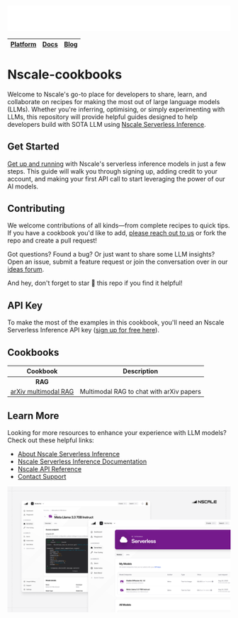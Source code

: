 <picture>
  <source media="(prefers-color-scheme: dark)" srcset="./images/nscale-white-logo.png">
  <source media="(prefers-color-scheme: light)" srcset="./images/nscale-black-logo.png">
  <img alt="nscale-logo" src="./images/nscale-white-logo.png">
</picture>

<div align="center">

| [Platform](https://console.nscale.com/auth/signup) | [Docs](https://docs.nscale.com/docs/getting-started/overview) | [Blog](https://www.nscale.com/blog) |
|:----------:|:-------------:|:-----------:|

</div>

# Nscale-cookbooks

Welcome to Nscale's go-to place for developers to share, learn, and collaborate on recipes for making the most out of large language models (LLMs). Whether you're inferring, optimising, or simply experimenting with LLMs, this repository will provide helpful guides designed to help developers build with SOTA LLM using [Nscale Serverless Inference](https://console.nscale.com/auth/signup).

## Get Started

[Get up and running](https://docs.nscale.com/docs/getting-started/quickstart) with Nscale's serverless inference models in just a few steps. This guide will walk you through signing up, adding credit to your account, and making your first API call to start leveraging the power of our AI models.

## Contributing

We welcome contributions of all kinds—from complete recipes to quick tips. If you have a cookbook you'd like to add, [please reach out to us](https://nscale.canny.io/ideas) or fork the repo and create a pull request!

Got questions? Found a bug? Or just want to share some LLM insights? Open an issue, submit a feature request or join the conversation over in our [ideas forum](https://nscale.canny.io/ideas).

And hey, don't forget to star 🌟 this repo if you find it helpful!

## API Key

To make the most of the examples in this cookbook, you'll need an Nscale Serverless Inference API key ([sign up for free here](https://console.nscale.com/auth/signup)).

## Cookbooks

<div align="center">

| Cookbook | Description |
|:----------:|:-------------:|
| **RAG** | |
| [arXiv multimodal RAG](https://github.com/nscaledev/nscale-cookbooks/blob/main/RAG/arxiv_multimodal_rag.ipynb) | Multimodal RAG to chat with arXiv papers |

</div>

## Learn More

Looking for more resources to enhance your experience with LLM models? Check out these helpful links:

- [About Nscale Serverless Inference](https://www.nscale.com/product/serverless)
- [Nscale Serverless Inference Documentation](https://docs.nscale.com/docs/getting-started/overview)
- [Nscale API Reference](https://docs.nscale.com/api-reference/inferencing/list-models)
- [Contact Support](help@nscale.com)

![Nscale Inference](./images/inference_service_nscale.png)
